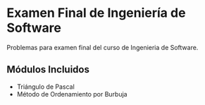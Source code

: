 # Examen Final de Ingeniería de Software

Problemas para examen final del curso de Ingenieria de Software.

## Módulos Incluidos

- Triángulo de Pascal
- Método de Ordenamiento por Burbuja
